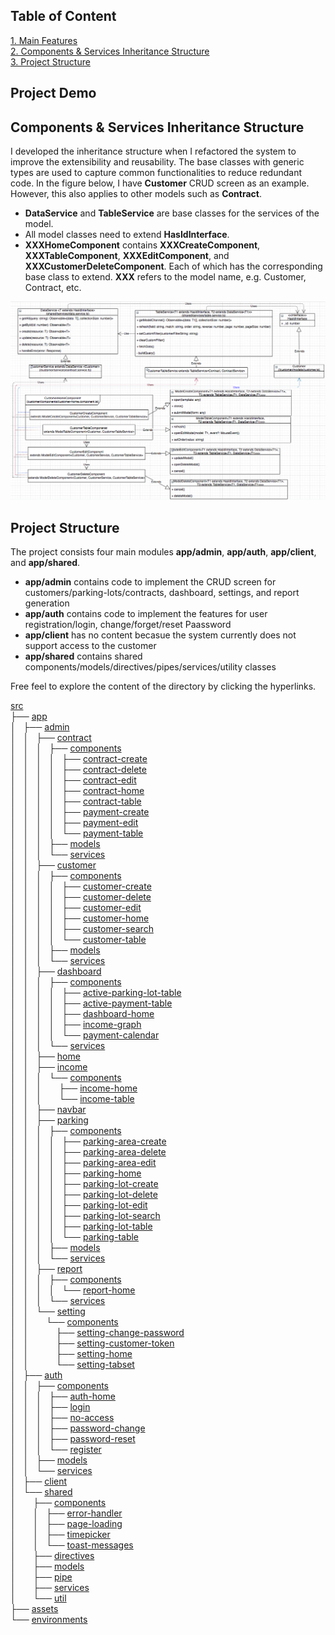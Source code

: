 ## Table of Content
[1. Main Features](#Main)  
[2. Components & Services Inheritance Structure](#Components)  
[3. Project Structure](#Project)  

<a name="Main"/>

## Project Demo

<a name="Components"/>

## Components & Services Inheritance Structure
I developed the inheritance structure when I refactored the system to improve the extensibility and reusability. The base classes with generic types are used to capture common functionalities to reduce redundant code. In the figure below, I have <b>Customer</b> CRUD screen as an example. However, this also applies to other models such as <b>Contract</b>. 

* <b>DataService</b> and <b>TableService</b> are base classes for the services of the model.
* All model classes need to extend <b>HasIdInterface</b>.
* <b>XXXHomeComponent</b> contains <b>XXXCreateComponent</b>, <b>XXXTableComponent</b>, <b>XXXEditComponent</b>, and <b>XXXCustomerDeleteComponent</b>. Each of which has the corresponding base class to extend. <b>XXX</b> refers to the model name, e.g. Customer, Contract, etc.


<img src="docs/inheritance_diagram.png">

<a name="Project"/>

## Project Structure
The project consists four main modules <b>app/admin</b>, <b>app/auth</b>, <b>app/client</b>, and <b>app/shared</b>.
<ul>
  <li><b>app/admin</b> contains code to implement the CRUD screen for customers/parking-lots/contracts, dashboard, settings, and report generation </li>
  <li><b>app/auth</b> contains code to implement the features for user registration/login, change/forget/reset Paassword</li>
  <li><b>app/client</b> has no content becasue the system currently does not support access to the customer</li>
  <li><b>app/shared</b> contains shared components/models/directives/pipes/services/utility classes</li>
</ul>

Free feel to explore the content of the directory by clicking the hyperlinks.

<a href="https://github.com/ianyehwork/Contract-Management-Client-Angular/tree/master/src">src</a><br>
	├── <a href="https://github.com/ianyehwork/Contract-Management-Client-Angular/tree/master/src/app/">app</a><br>
	│   ├── <a href="https://github.com/ianyehwork/Contract-Management-Client-Angular/tree/master/src/app/admin/">admin</a><br>
	│   │   ├── <a href="https://github.com/ianyehwork/Contract-Management-Client-Angular/tree/master/src/app/admin/contract/">contract</a><br>
	│   │   │   ├── <a href="https://github.com/ianyehwork/Contract-Management-Client-Angular/tree/master/src/app/admin/contract/components/">components</a><br>
	│   │   │   │   ├── <a href="https://github.com/ianyehwork/Contract-Management-Client-Angular/tree/master/src/app/admin/contract/components/contract-create/">contract-create</a><br>
	│   │   │   │   ├── <a href="https://github.com/ianyehwork/Contract-Management-Client-Angular/tree/master/src/app/admin/contract/components/contract-delete/">contract-delete</a><br>
	│   │   │   │   ├── <a href="https://github.com/ianyehwork/Contract-Management-Client-Angular/tree/master/src/app/admin/contract/components/contract-edit/">contract-edit</a><br>
	│   │   │   │   ├── <a href="https://github.com/ianyehwork/Contract-Management-Client-Angular/tree/master/src/app/admin/contract/components/contract-home/">contract-home</a><br>
	│   │   │   │   ├── <a href="https://github.com/ianyehwork/Contract-Management-Client-Angular/tree/master/src/app/admin/contract/components/contract-table/">contract-table</a><br>
	│   │   │   │   ├── <a href="https://github.com/ianyehwork/Contract-Management-Client-Angular/tree/master/src/app/admin/contract/components/payment-create/">payment-create</a><br>
	│   │   │   │   ├── <a href="https://github.com/ianyehwork/Contract-Management-Client-Angular/tree/master/src/app/admin/contract/components/payment-edit/">payment-edit</a><br>
	│   │   │   │   └── <a href="https://github.com/ianyehwork/Contract-Management-Client-Angular/tree/master/src/app/admin/contract/components/payment-table/">payment-table</a><br>
	│   │   │   ├── <a href="https://github.com/ianyehwork/Contract-Management-Client-Angular/tree/master/src/app/admin/contract/models/">models</a><br>
	│   │   │   └── <a href="https://github.com/ianyehwork/Contract-Management-Client-Angular/tree/master/src/app/admin/contract/services/">services</a><br>
	│   │   ├── <a href="https://github.com/ianyehwork/Contract-Management-Client-Angular/tree/master/src/app/admin/customer/">customer</a><br>
	│   │   │   ├── <a href="https://github.com/ianyehwork/Contract-Management-Client-Angular/tree/master/src/app/admin/customer/components/">components</a><br>
	│   │   │   │   ├── <a href="https://github.com/ianyehwork/Contract-Management-Client-Angular/tree/master/src/app/admin/customer/components/customer-create/">customer-create</a><br>
	│   │   │   │   ├── <a href="https://github.com/ianyehwork/Contract-Management-Client-Angular/tree/master/src/app/admin/customer/components/customer-delete/">customer-delete</a><br>
	│   │   │   │   ├── <a href="https://github.com/ianyehwork/Contract-Management-Client-Angular/tree/master/src/app/admin/customer/components/customer-edit/">customer-edit</a><br>
	│   │   │   │   ├── <a href="https://github.com/ianyehwork/Contract-Management-Client-Angular/tree/master/src/app/admin/customer/components/customer-home/">customer-home</a><br>
	│   │   │   │   ├── <a href="https://github.com/ianyehwork/Contract-Management-Client-Angular/tree/master/src/app/admin/customer/components/customer-search/">customer-search</a><br>
	│   │   │   │   └── <a href="https://github.com/ianyehwork/Contract-Management-Client-Angular/tree/master/src/app/admin/customer/components/customer-table/">customer-table</a><br>
	│   │   │   ├── <a href="https://github.com/ianyehwork/Contract-Management-Client-Angular/tree/master/src/app/admin/customer/models/">models</a><br>
	│   │   │   └── <a href="https://github.com/ianyehwork/Contract-Management-Client-Angular/tree/master/src/app/admin/customer/services/">services</a><br>
	│   │   ├── <a href="https://github.com/ianyehwork/Contract-Management-Client-Angular/tree/master/src/app/admin/dashboard/">dashboard</a><br>
	│   │   │   ├── <a href="https://github.com/ianyehwork/Contract-Management-Client-Angular/tree/master/src/app/admin/dashboard/components/">components</a><br>
	│   │   │   │   ├── <a href="https://github.com/ianyehwork/Contract-Management-Client-Angular/tree/master/src/app/admin/dashboard/components/active-parking-lot-table/">active-parking-lot-table</a><br>
	│   │   │   │   ├── <a href="https://github.com/ianyehwork/Contract-Management-Client-Angular/tree/master/src/app/admin/dashboard/components/active-payment-table/">active-payment-table</a><br>
	│   │   │   │   ├── <a href="https://github.com/ianyehwork/Contract-Management-Client-Angular/tree/master/src/app/admin/dashboard/components/dashboard-home/">dashboard-home</a><br>
	│   │   │   │   ├── <a href="https://github.com/ianyehwork/Contract-Management-Client-Angular/tree/master/src/app/admin/dashboard/components/income-graph/">income-graph</a><br>
	│   │   │   │   └── <a href="https://github.com/ianyehwork/Contract-Management-Client-Angular/tree/master/src/app/admin/dashboard/components/payment-calendar/">payment-calendar</a><br>
	│   │   │   └── <a href="https://github.com/ianyehwork/Contract-Management-Client-Angular/tree/master/src/app/admin/dashboard/services/">services</a><br>
	│   │   ├── <a href="https://github.com/ianyehwork/Contract-Management-Client-Angular/tree/master/src/app/admin/home/">home</a><br>
	│   │   ├── <a href="https://github.com/ianyehwork/Contract-Management-Client-Angular/tree/master/src/app/admin/income/">income</a><br>
	│   │   │   └── <a href="https://github.com/ianyehwork/Contract-Management-Client-Angular/tree/master/src/app/admin/income/components/">components</a><br>
	│   │   │   &nbsp;&nbsp;&nbsp; ├── <a href="https://github.com/ianyehwork/Contract-Management-Client-Angular/tree/master/src/app/admin/income/components/income-home/">income-home</a><br>
	│   │   │   &nbsp;&nbsp;&nbsp; └── <a href="https://github.com/ianyehwork/Contract-Management-Client-Angular/tree/master/src/app/admin/income/components/income-table/">income-table</a><br>
	│   │   ├── <a href="https://github.com/ianyehwork/Contract-Management-Client-Angular/tree/master/src/app/admin/navbar/">navbar</a><br>
	│   │   ├── <a href="https://github.com/ianyehwork/Contract-Management-Client-Angular/tree/master/src/app/admin/parking/">parking</a><br>
	│   │   │   ├── <a href="https://github.com/ianyehwork/Contract-Management-Client-Angular/tree/master/src/app/admin/parking/components/">components</a><br>
	│   │   │   │   ├── <a href="https://github.com/ianyehwork/Contract-Management-Client-Angular/tree/master/src/app/admin/parking/components/parking-area-create/">parking-area-create</a><br>
	│   │   │   │   ├── <a href="https://github.com/ianyehwork/Contract-Management-Client-Angular/tree/master/src/app/admin/parking/components/parking-area-delete/">parking-area-delete</a><br>
	│   │   │   │   ├── <a href="https://github.com/ianyehwork/Contract-Management-Client-Angular/tree/master/src/app/admin/parking/components/parking-area-edit/">parking-area-edit</a><br>
	│   │   │   │   ├── <a href="https://github.com/ianyehwork/Contract-Management-Client-Angular/tree/master/src/app/admin/parking/components/parking-home/">parking-home</a><br>
	│   │   │   │   ├── <a href="https://github.com/ianyehwork/Contract-Management-Client-Angular/tree/master/src/app/admin/parking/components/parking-lot-create/">parking-lot-create</a><br>
	│   │   │   │   ├── <a href="https://github.com/ianyehwork/Contract-Management-Client-Angular/tree/master/src/app/admin/parking/components/parking-lot-delete/">parking-lot-delete</a><br>
	│   │   │   │   ├── <a href="https://github.com/ianyehwork/Contract-Management-Client-Angular/tree/master/src/app/admin/parking/components/parking-lot-edit/">parking-lot-edit</a><br>
	│   │   │   │   ├── <a href="https://github.com/ianyehwork/Contract-Management-Client-Angular/tree/master/src/app/admin/parking/components/parking-lot-search/">parking-lot-search</a><br>
	│   │   │   │   ├── <a href="https://github.com/ianyehwork/Contract-Management-Client-Angular/tree/master/src/app/admin/parking/components/parking-lot-table/">parking-lot-table</a><br>
	│   │   │   │   └── <a href="https://github.com/ianyehwork/Contract-Management-Client-Angular/tree/master/src/app/admin/parking/components/parking-table/">parking-table</a><br>
	│   │   │   ├── <a href="https://github.com/ianyehwork/Contract-Management-Client-Angular/tree/master/src/app/admin/parking/models/">models</a><br>
	│   │   │   └── <a href="https://github.com/ianyehwork/Contract-Management-Client-Angular/tree/master/src/app/admin/parking/services/">services</a><br>
	│   │   ├── <a href="https://github.com/ianyehwork/Contract-Management-Client-Angular/tree/master/src/app/admin/report/">report</a><br>
	│   │   │   ├── <a href="https://github.com/ianyehwork/Contract-Management-Client-Angular/tree/master/src/app/admin/report/components/">components</a><br>
	│   │   │   │   └── <a href="https://github.com/ianyehwork/Contract-Management-Client-Angular/tree/master/src/app/admin/report/components/report-home/">report-home</a><br>
	│   │   │   └── <a href="https://github.com/ianyehwork/Contract-Management-Client-Angular/tree/master/src/app/admin/report/services/">services</a><br>
	│   │   └── <a href="https://github.com/ianyehwork/Contract-Management-Client-Angular/tree/master/src/app/admin/setting/">setting</a><br>
	│   │   &nbsp;&nbsp;&nbsp; └── <a href="https://github.com/ianyehwork/Contract-Management-Client-Angular/tree/master/src/app/admin/setting/components/">components</a><br>
	│   │   &nbsp;&nbsp;&nbsp; &nbsp;&nbsp;&nbsp; ├── <a href="https://github.com/ianyehwork/Contract-Management-Client-Angular/tree/master/src/app/admin/setting/components/setting-change-password/">setting-change-password</a><br>
	│   │   &nbsp;&nbsp;&nbsp; &nbsp;&nbsp;&nbsp; ├── <a href="https://github.com/ianyehwork/Contract-Management-Client-Angular/tree/master/src/app/admin/setting/components/setting-customer-token/">setting-customer-token</a><br>
	│   │   &nbsp;&nbsp;&nbsp; &nbsp;&nbsp;&nbsp; ├── <a href="https://github.com/ianyehwork/Contract-Management-Client-Angular/tree/master/src/app/admin/setting/components/setting-home/">setting-home</a><br>
	│   │   &nbsp;&nbsp;&nbsp; &nbsp;&nbsp;&nbsp; └── <a href="https://github.com/ianyehwork/Contract-Management-Client-Angular/tree/master/src/app/admin/setting/components/setting-tabset/">setting-tabset</a><br>
	│   ├── <a href="https://github.com/ianyehwork/Contract-Management-Client-Angular/tree/master/src/app/auth/">auth</a><br>
	│   │   ├── <a href="https://github.com/ianyehwork/Contract-Management-Client-Angular/tree/master/src/app/auth/components/">components</a><br>
	│   │   │   ├── <a href="https://github.com/ianyehwork/Contract-Management-Client-Angular/tree/master/src/app/auth/components/auth-home/">auth-home</a><br>
	│   │   │   ├── <a href="https://github.com/ianyehwork/Contract-Management-Client-Angular/tree/master/src/app/auth/components/login/">login</a><br>
	│   │   │   ├── <a href="https://github.com/ianyehwork/Contract-Management-Client-Angular/tree/master/src/app/auth/components/no-access/">no-access</a><br>
	│   │   │   ├── <a href="https://github.com/ianyehwork/Contract-Management-Client-Angular/tree/master/src/app/auth/components/password-change/">password-change</a><br>
	│   │   │   ├── <a href="https://github.com/ianyehwork/Contract-Management-Client-Angular/tree/master/src/app/auth/components/password-reset/">password-reset</a><br>
	│   │   │   └── <a href="https://github.com/ianyehwork/Contract-Management-Client-Angular/tree/master/src/app/auth/components/register/">register</a><br>
	│   │   ├── <a href="https://github.com/ianyehwork/Contract-Management-Client-Angular/tree/master/src/app/auth/models/">models</a><br>
	│   │   └── <a href="https://github.com/ianyehwork/Contract-Management-Client-Angular/tree/master/src/app/auth/services/">services</a><br>
	│   ├── <a href="https://github.com/ianyehwork/Contract-Management-Client-Angular/tree/master/src/app/client/">client</a><br>
	│   └── <a href="https://github.com/ianyehwork/Contract-Management-Client-Angular/tree/master/src/app/shared/">shared</a><br>
	│   &nbsp;&nbsp;&nbsp; ├── <a href="https://github.com/ianyehwork/Contract-Management-Client-Angular/tree/master/src/app/shared/components/">components</a><br>
	│   &nbsp;&nbsp;&nbsp; │   ├── <a href="https://github.com/ianyehwork/Contract-Management-Client-Angular/tree/master/src/app/shared/components/error-handler/">error-handler</a><br>
	│   &nbsp;&nbsp;&nbsp; │   ├── <a href="https://github.com/ianyehwork/Contract-Management-Client-Angular/tree/master/src/app/shared/components/page-loading/">page-loading</a><br>
	│   &nbsp;&nbsp;&nbsp; │   ├── <a href="https://github.com/ianyehwork/Contract-Management-Client-Angular/tree/master/src/app/shared/components/timepicker/">timepicker</a><br>
	│   &nbsp;&nbsp;&nbsp; │   └── <a href="https://github.com/ianyehwork/Contract-Management-Client-Angular/tree/master/src/app/shared/components/toast-messages/">toast-messages</a><br>
	│   &nbsp;&nbsp;&nbsp; ├── <a href="https://github.com/ianyehwork/Contract-Management-Client-Angular/tree/master/src/app/shared/directives/">directives</a><br>
	│   &nbsp;&nbsp;&nbsp; ├── <a href="https://github.com/ianyehwork/Contract-Management-Client-Angular/tree/master/src/app/shared/models/">models</a><br>
	│   &nbsp;&nbsp;&nbsp; ├── <a href="https://github.com/ianyehwork/Contract-Management-Client-Angular/tree/master/src/app/shared/pipe/">pipe</a><br>
	│   &nbsp;&nbsp;&nbsp; ├── <a href="https://github.com/ianyehwork/Contract-Management-Client-Angular/tree/master/src/app/shared/services/">services</a><br>
	│   &nbsp;&nbsp;&nbsp; └── <a href="https://github.com/ianyehwork/Contract-Management-Client-Angular/tree/master/src/app/shared/util/">util</a><br>
	├── <a href="https://github.com/ianyehwork/Contract-Management-Client-Angular/tree/master/src/assets/">assets</a><br>
	└── <a href="https://github.com/ianyehwork/Contract-Management-Client-Angular/tree/master/src/environments/">environments</a><br>
